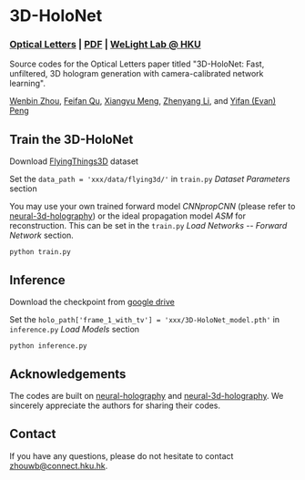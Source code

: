 # 3D-HoloNet
### [Optical Letters](https://doi.org/10.1364/OL.544816) | [PDF](https://hku.welight.fun/wenbin/assets/pdf/zhou20253d.pdf) | [WeLight Lab @ HKU](https://hku.welight.fun/)

Source codes for the Optical Letters paper titled "3D-HoloNet: Fast, unfiltered, 3D hologram generation with camera-calibrated network learning".

[Wenbin Zhou](https://hku.welight.fun/wenbin),
[Feifan Qu](https://qufeifan.github.io/),
[Xiangyu Meng](https://www.linkedin.com/in/xiangyu-meng-907836302/),
[Zhenyang Li](https://lagrangeli.github.io/),
and [Yifan (Evan) Peng](https://www.eee.hku.hk/~evanpeng/)

## Train the 3D-HoloNet

Download [FlyingThings3D](https://lmb.informatik.uni-freiburg.de/resources/datasets/SceneFlowDatasets.en.html) dataset


Set the ```data_path = 'xxx/data/flying3d/'``` in ```train.py``` *Dataset Parameters* section

You may use your own trained forward model *CNNpropCNN* (please refer to [neural-3d-holography](https://github.com/computational-imaging/neural-3d-holography)) or the ideal propagation model *ASM* for reconstruction. This can be set in the ```train.py``` *Load Networks -- Forward Network* section.
```
python train.py
```

## Inference

Download the checkpoint from [google drive](https://drive.google.com/file/d/1aUQKiLORXeXhXTeLOd5ET0srHOKbdXz3/view?usp=sharing)

Set the ```holo_path['frame_1_with_tv'] = 'xxx/3D-HoloNet_model.pth'``` in ```inference.py``` *Load Models* section

```
python inference.py
```

## Acknowledgements
The codes are built on [neural-holography](https://github.com/computational-imaging/neural-holography) and [neural-3d-holography](https://github.com/computational-imaging/neural-3d-holography). We sincerely appreciate the authors for sharing their codes.
## Contact
If you have any questions, please do not hesitate to contact [zhouwb@connect.hku.hk](zhouwb@connect.hku.hk).